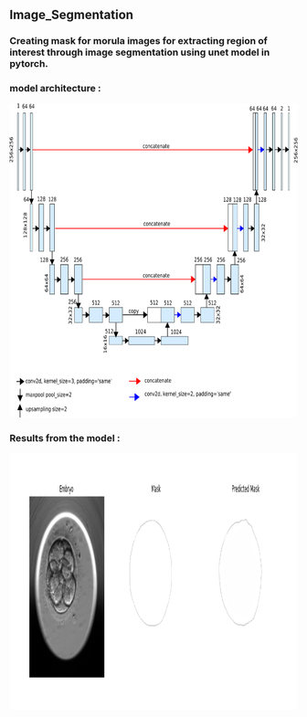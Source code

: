 ## Image_Segmentation
### Creating mask for morula images for extracting region of interest through image segmentation using unet model in pytorch.

### model architecture : 
<img height="550em" width="750" src="unet_model.png"/>

### Results from the model : 
<img height="450em" width="800" src="Predicted Mask.png"/>
